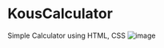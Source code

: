 # KousCalculator
Simple Calculator using HTML, CSS
![image](https://user-images.githubusercontent.com/65316907/175992954-00368ca4-e521-476e-971b-a8ad605b49af.png)
